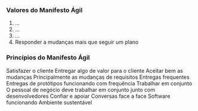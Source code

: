 ### Valores do Manifesto Ágil
1. ...
2. ...
3. ...
4. Responder a mudanças mais que seguir um plano
### Princípios do Manifesto Ágil
Satisfazer o cliente
	Entregar algo de valor para o cliente
Aceitar bem as mudanças
	Principalmente as mudanças de requisitos
Entregas frequentes
	Entregas de protótipos funcionando com frequência
Trabalhar em conjunto
	O pessoal de negócio deve trabalhar em conjunto junto com desenvolvedores
Confiar e apoiar
Conversas face a face
Software funcionando
Ambiente sustentável


